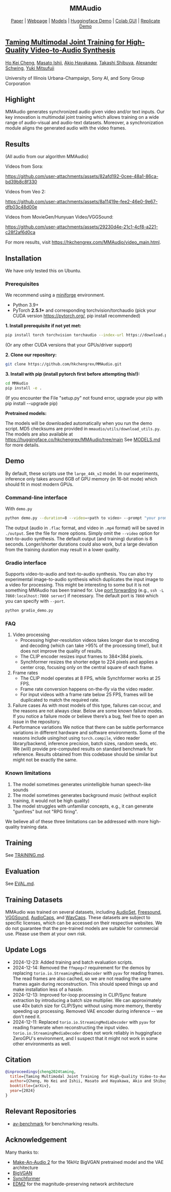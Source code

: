 <div align="center">
<p align="center">
  <h2>MMAudio</h2>
  <a href="https://arxiv.org/abs/2412.15322">Paper</a> | <a href="https://hkchengrex.github.io/MMAudio">Webpage</a> | <a href="https://huggingface.co/hkchengrex/MMAudio/tree/main">Models</a> | <a href="https://huggingface.co/spaces/hkchengrex/MMAudio"> Huggingface Demo</a> | <a href="https://colab.research.google.com/drive/1TAaXCY2-kPk4xE4PwKB3EqFbSnkUuzZ8?usp=sharing">Colab GUI</a> | <a href="https://replicate.com/zsxkib/mmaudio">Replicate Demo</a>
</p>
</div>

## [Taming Multimodal Joint Training for High-Quality Video-to-Audio Synthesis](https://hkchengrex.github.io/MMAudio)

[Ho Kei Cheng](https://hkchengrex.github.io/), [Masato Ishii](https://scholar.google.co.jp/citations?user=RRIO1CcAAAAJ), [Akio Hayakawa](https://scholar.google.com/citations?user=sXAjHFIAAAAJ), [Takashi Shibuya](https://scholar.google.com/citations?user=XCRO260AAAAJ), [Alexander Schwing](https://www.alexander-schwing.de/), [Yuki Mitsufuji](https://www.yukimitsufuji.com/)

University of Illinois Urbana-Champaign, Sony AI, and Sony Group Corporation

## Highlight

MMAudio generates synchronized audio given video and/or text inputs.
Our key innovation is multimodal joint training which allows training on a wide range of audio-visual and audio-text datasets.
Moreover, a synchronization module aligns the generated audio with the video frames.

## Results

(All audio from our algorithm MMAudio)

Videos from Sora:

https://github.com/user-attachments/assets/82afd192-0cee-48a1-86ca-bd39b8c8f330

Videos from Veo 2:

https://github.com/user-attachments/assets/8a11419e-fee2-46e0-9e67-dfb03c48d00e

Videos from MovieGen/Hunyuan Video/VGGSound:

https://github.com/user-attachments/assets/29230d4e-21c1-4cf8-a221-c28f2af6d0ca

For more results, visit https://hkchengrex.com/MMAudio/video_main.html.


## Installation

We have only tested this on Ubuntu.

### Prerequisites

We recommend using a [miniforge](https://github.com/conda-forge/miniforge) environment.

- Python 3.9+
- PyTorch **2.5.1+** and corresponding torchvision/torchaudio (pick your CUDA version https://pytorch.org/, pip install recommended)
<!-- - ffmpeg<7 ([this is required by torchaudio](https://pytorch.org/audio/master/installation.html#optional-dependencies), you can install it in a miniforge environment with `conda install -c conda-forge 'ffmpeg<7'`) -->

**1. Install prerequisite if not yet met:**

```bash
pip install torch torchvision torchaudio --index-url https://download.pytorch.org/whl/cu118 --upgrade
```

(Or any other CUDA versions that your GPUs/driver support)

<!-- ```
conda install -c conda-forge 'ffmpeg<7
```
(Optional, if you use miniforge and don't already have the appropriate ffmpeg) -->

**2. Clone our repository:**

```bash
git clone https://github.com/hkchengrex/MMAudio.git
```

**3. Install with pip (install pytorch first before attempting this!):**

```bash
cd MMAudio
pip install -e .
```

(If you encounter the File "setup.py" not found error, upgrade your pip with pip install --upgrade pip)


**Pretrained models:**

The models will be downloaded automatically when you run the demo script. MD5 checksums are provided in `mmaudio/utils/download_utils.py`.
The models are also available at https://huggingface.co/hkchengrex/MMAudio/tree/main
See [MODELS.md](docs/MODELS.md) for more details.

## Demo

By default, these scripts use the `large_44k_v2` model. 
In our experiments, inference only takes around 6GB of GPU memory (in 16-bit mode) which should fit in most modern GPUs.

### Command-line interface

With `demo.py`

```bash
python demo.py --duration=8 --video=<path to video> --prompt "your prompt" 
```

The output (audio in `.flac` format, and video in `.mp4` format) will be saved in `./output`.
See the file for more options.
Simply omit the `--video` option for text-to-audio synthesis.
The default output (and training) duration is 8 seconds. Longer/shorter durations could also work, but a large deviation from the training duration may result in a lower quality.

### Gradio interface

Supports video-to-audio and text-to-audio synthesis.
You can also try experimental image-to-audio synthesis which duplicates the input image to a video for processing. This might be interesting to some but it is not something MMAudio has been trained for.
Use [port forwarding](https://unix.stackexchange.com/questions/115897/whats-ssh-port-forwarding-and-whats-the-difference-between-ssh-local-and-remot) (e.g., `ssh -L 7860:localhost:7860 server`) if necessary. The default port is `7860` which you can specify with `--port`.

```bash
python gradio_demo.py
```

### FAQ

1. Video processing
    - Processing higher-resolution videos takes longer due to encoding and decoding (which can take >95% of the processing time!), but it does not improve the quality of results.
    - The CLIP encoder resizes input frames to 384×384 pixels. 
    - Synchformer resizes the shorter edge to 224 pixels and applies a center crop, focusing only on the central square of each frame.
2. Frame rates
    - The CLIP model operates at 8 FPS, while Synchformer works at 25 FPS.
    - Frame rate conversion happens on-the-fly via the video reader.
    - For input videos with a frame rate below 25 FPS, frames will be duplicated to match the required rate.
3. Failure cases
As with most models of this type, failures can occur, and the reasons are not always clear. Below are some known failure modes. If you notice a failure mode or believe there’s a bug, feel free to open an issue in the repository.
4. Performance variations
We notice that there can be subtle performance variations in different hardware and software environments. Some of the reasons include using/not using `torch.compile`, video reader library/backend, inference precision, batch sizes, random seeds, etc. We (will) provide pre-computed results on standard benchmark for reference. Results obtained from this codebase should be similar but might not be exactly the same.

### Known limitations

1. The model sometimes generates unintelligible human speech-like sounds
2. The model sometimes generates background music (without explicit training, it would not be high quality)
3. The model struggles with unfamiliar concepts, e.g., it can generate "gunfires" but not "RPG firing".

We believe all of these three limitations can be addressed with more high-quality training data.

## Training

See [TRAINING.md](docs/TRAINING.md).

## Evaluation

See [EVAL.md](docs/EVAL.md).

## Training Datasets

MMAudio was trained on several datasets, including [AudioSet](https://research.google.com/audioset/), [Freesound](https://github.com/LAION-AI/audio-dataset/blob/main/laion-audio-630k/README.md), [VGGSound](https://www.robots.ox.ac.uk/~vgg/data/vggsound/), [AudioCaps](https://audiocaps.github.io/), and [WavCaps](https://github.com/XinhaoMei/WavCaps). These datasets are subject to specific licenses, which can be accessed on their respective websites. We do not guarantee that the pre-trained models are suitable for commercial use. Please use them at your own risk.

## Update Logs

- 2024-12-23: Added training and batch evaluation scripts.
- 2024-12-14: Removed the `ffmpeg<7` requirement for the demos by replacing `torio.io.StreamingMediaDecoder` with `pyav` for reading frames. The read frames are also cached, so we are not reading the same frames again during reconstruction. This should speed things up and make installation less of a hassle.
- 2024-12-13: Improved for-loop processing in CLIP/Sync feature extraction by introducing a batch size multiplier. We can approximately use 40x batch size for CLIP/Sync without using more memory, thereby speeding up processing. Removed VAE encoder during inference -- we don't need it.
- 2024-12-11: Replaced `torio.io.StreamingMediaDecoder` with `pyav` for reading framerate when reconstructing the input video. `torio.io.StreamingMediaDecoder` does not work reliably in huggingface ZeroGPU's environment, and I suspect that it might not work in some other environments as well.

## Citation

```bibtex
@inproceedings{cheng2024taming,
  title={Taming Multimodal Joint Training for High-Quality Video-to-Audio Synthesis},
  author={Cheng, Ho Kei and Ishii, Masato and Hayakawa, Akio and Shibuya, Takashi and Schwing, Alexander and Mitsufuji, Yuki},
  booktitle={arXiv},
  year={2024}
}
```

## Relevant Repositories

- [av-benchmark](https://github.com/hkchengrex/av-benchmark) for benchmarking results.

## Acknowledgement

Many thanks to:
- [Make-An-Audio 2](https://github.com/bytedance/Make-An-Audio-2) for the 16kHz BigVGAN pretrained model and the VAE architecture
- [BigVGAN](https://github.com/NVIDIA/BigVGAN)
- [Synchformer](https://github.com/v-iashin/Synchformer) 
- [EDM2](https://github.com/NVlabs/edm2) for the magnitude-preserving network architecture
